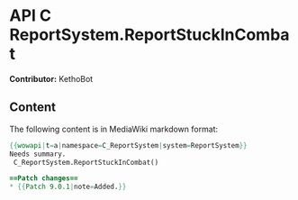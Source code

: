 # API C ReportSystem.ReportStuckInCombat

**Contributor:** KethoBot

## Content

The following content is in MediaWiki markdown format:

```mediawiki
{{wowapi|t=a|namespace=C_ReportSystem|system=ReportSystem}}
Needs summary.
 C_ReportSystem.ReportStuckInCombat()

==Patch changes==
* {{Patch 9.0.1|note=Added.}}
```